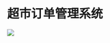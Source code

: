 # 超市订单管理系统

![](https://gitee.com/mario517/image/raw/master/csdn/2cdceab2287b5e78be2e2f523ead60d4.png)

